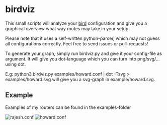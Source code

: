  birdviz
=========

This small scripts will analyze your [bird](http://bird.network.cz/)
configuration and give you a graphical overview what way routes may take in
your setup.

Please note that it uses a self-written python-parser, which may not guess all
configurations correctly. Feel free to send issues or pull-requests!

To generate your graph, simply run birdviz.py and give it your config-file as
argument. It will give you dot-language which you can turn into png/svg/...
using dot.

E.g: python3 birdviz.py examples/howard.conf | dot -Tsvg > examples/howard.svg
will give you a svg-graph in example/howard.svg.

 Example
---------

Examples of my routers can be found in the examples-folder

![rajesh.conf](https://raw.githubusercontent.com/prauscher/birdviz/master/examples/rajesh.svg)
![howard.conf](https://raw.githubusercontent.com/prauscher/birdviz/master/examples/howard.svg)
